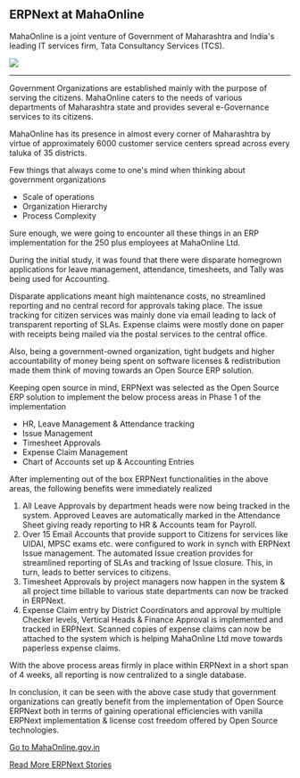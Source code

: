 <section class='top-section'>
	<h1>ERPNext at MahaOnline</h1>
	<p class='lead'>MahaOnline is a joint venture of Government of Maharashtra and India's leading IT services firm, Tata Consultancy Services (TCS).</p>
	<img class='greyscale mt-5' src='/assets/foundation/img/stories/mol.jpg'>
</section>

---


Government Organizations are established mainly with the purpose of serving the citizens. MahaOnline caters to the needs of various departments of Maharashtra state and provides several e-Governance services to its citizens.

MahaOnline has its presence in almost every corner of Maharashtra by virtue of approximately 6000 customer service centers spread across every taluka of 35 districts.

Few things that always come to one's mind when thinking about government organizations

- Scale of operations
- Organization Hierarchy
- Process Complexity

Sure enough, we were going to encounter all these things in an ERP implementation for the 250 plus employees at MahaOnline Ltd.

During the initial study, it was found that there were disparate homegrown applications for leave management, attendance, timesheets, and Tally was being used for Accounting.

Disparate applications meant high maintenance costs, no streamlined reporting and no central record for approvals taking place. The issue tracking for citizen services was mainly done via email leading to lack of transparent reporting of SLAs. Expense claims were mostly done on paper with receipts being mailed via the postal services to the central office.

Also, being a government-owned organization, tight budgets and higher accountability of money being spent on software licenses & redistribution made them think of moving towards an Open Source ERP solution.

Keeping open source in mind, ERPNext was selected as the Open Source ERP solution to implement the below process areas in Phase 1 of the implementation

- HR, Leave Management & Attendance tracking
- Issue Management
- Timesheet Approvals
- Expense Claim Management
- Chart of Accounts set up & Accounting Entries

After implementing out of the box ERPNext functionalities in the above areas, the following benefits were immediately realized

1. All Leave Approvals by department heads were now being tracked in the system. Approved Leaves are automatically marked in the Attendance Sheet giving ready reporting to HR & Accounts team for Payroll.
1. Over 15 Email Accounts that provide support to Citizens for services like UIDAI, MPSC exams etc. were configured to work in synch with ERPNext Issue management. The automated Issue creation provides for streamlined reporting of SLAs and tracking of Issue closure. This, in turn, leads to better services to citizens.
1. Timesheet Approvals by project managers now happen in the system & all project time billable to various state departments can now be tracked in ERPNext.
1. Expense Claim entry by District Coordinators and approval by multiple Checker levels, Vertical Heads & Finance Approval is implemented and tracked in ERPNext. Scanned copies of expense claims can now be attached to the system which is helping MahaOnline Ltd move towards paperless expense claims.

With the above process areas firmly in place within ERPNext in a short span of 4 weeks, all reporting is now centralized to a single database.

In conclusion, it can be seen with the above case study that government organizations can greatly benefit from the implementation of Open Source ERPNext both in terms of gaining operational efficiencies with vanilla ERPNext implementation & license cost freedom offered by Open Source technologies.


<section class='text-center section-padding'>
	<p><a href='https://mahaonline.gov.in' class='btn btn-secondary btn-sm'
		target='_blank'>Go to MahaOnline.gov.in</a></p>
	<p><a class='text-muted' href='/stories'>Read More ERPNext Stories</a></p>
</section>
